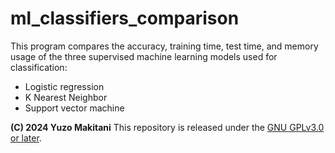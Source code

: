 # ml_classifiers_comparison

This program compares the accuracy, training time, test time, and memory usage of the three supervised machine learning models used for classification:

* Logistic regression
* K Nearest Neighbor
* Support vector machine

**(C) 2024 Yuzo Makitani** This repository is released under the [GNU GPLv3.0 or later](https://www.gnu.org/licenses/).
